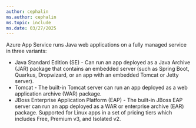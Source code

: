 ```yaml
---
author: cephalin
ms.author: cephalin
ms.topic: include
ms.date: 03/27/2025
---
```


Azure App Service runs Java web applications on a fully managed service in three variants:

* Java Standard Edition (SE) - Can run an app deployed as a Java Archive (JAR) package that contains an embedded server (such as Spring Boot, Quarkus, Dropwizard, or an app with an embedded Tomcat or Jetty server).
* Tomcat - The built-in Tomcat server can run an app deployed as a web application archive (WAR) package.
* JBoss Enterprise Application Platform (EAP) - The built-in JBoss EAP server can run an app deployed as a WAR or enterprise archive (EAR) package. Supported for Linux apps in a set of pricing tiers which includes Free, Premium v3, and Isolated v2.
